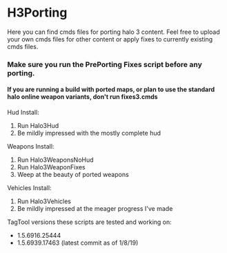 # H3Porting
Here you can find cmds files for porting halo 3 content. Feel free to upload your own cmds files for other content or apply fixes to currently existing cmds files.

### Make sure you run the PrePorting Fixes script before any porting.
#### If you are running a build with ported maps, or plan to use the standard halo online weapon variants, don't run fixes3.cmds

Hud Install:
1. Run Halo3Hud
2. Be mildly impressed with the mostly complete hud

Weapons Install:
1. Run Halo3WeaponsNoHud
2. Run Halo3WeaponFixes
3. Weep at the beauty of ported weapons

Vehicles Install:
1. Run Halo3Vehicles
2. Be mildly impressed at the meager progress I've made

TagTool versions these scripts are tested and working on:
* 1.5.6916.25444 
* 1.5.6939.17463 (latest commit as of 1/8/19)
